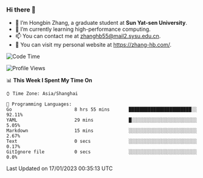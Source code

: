 ### Hi there 👋

- 🔭 I’m Hongbin Zhang, a graduate student at **Sun Yat-sen University**.
- 🌱 I’m currently learning high-performance computing.
- 📫 You can contact me at zhanghb55@mail2.sysu.edu.cn.
- 👀 You can visit my personal website at https://zhang-hb.com/.

<!--START_SECTION:waka-->
![Code Time](http://img.shields.io/badge/Code%20Time-7%20hrs%2014%20mins-blue)

![Profile Views](http://img.shields.io/badge/Profile%20Views-287-blue)

📊 **This Week I Spent My Time On** 

```text
⌚︎ Time Zone: Asia/Shanghai

💬 Programming Languages: 
Go                       8 hrs 55 mins       ███████████████████████░░   92.11% 
YAML                     29 mins             █░░░░░░░░░░░░░░░░░░░░░░░░   5.05% 
Markdown                 15 mins             ░░░░░░░░░░░░░░░░░░░░░░░░░   2.67% 
Text                     0 secs              ░░░░░░░░░░░░░░░░░░░░░░░░░   0.17% 
GitIgnore file           0 secs              ░░░░░░░░░░░░░░░░░░░░░░░░░   0.0%

```


 Last Updated on 17/01/2023 00:35:13 UTC
<!--END_SECTION:waka-->